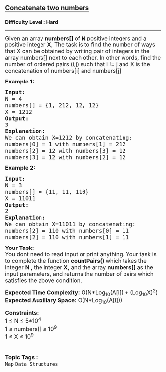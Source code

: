 <h2><a href="https://practice.geeksforgeeks.org/problems/1df2447c003940512562d766cf0583bbdc7a75ed/0">Concatenate two numbers</a></h2><h3>Difficulty Level : Hard</h3><hr><div class="problems_problem_content__Xm_eO"><p><span style="font-size:18px">Given an array&nbsp;<strong>numbers</strong><strong>[]&nbsp;</strong>of&nbsp;<strong>N&nbsp;</strong>positive integers and a positive integer <strong>X</strong>, The task is to find the number of ways that X can be obtained by writing pair of integers in the array numbers[] next to each other. In other words, find the number of ordered pairs (i,j) such that i != j and X is the concatenation of numbers[i] and numbers[j]</span></p>

<p><span style="font-size:18px"><strong>Example 1:</strong></span></p>

<pre><span style="font-size:18px"><strong>Input:</strong>
N = 4 
numbers[] = {1, 212, 12, 12}
X = 1212
<strong>Output:</strong>
3
<strong>Explanation:</strong>
We can obtain X=1212 by concatenating:
numbers[0] = 1 with numbers[1] = 212
numbers[2] = 12 with numbers[3] = 12
numbers[3] = 12 with numbers[2] = 12
</span></pre>

<p><span style="font-size:18px"><strong>Example 2:</strong></span></p>

<pre><span style="font-size:18px"><strong>Input: </strong>
N = 3
numbers[] = {11, 11, 110}
X = 11011
<strong>Output:</strong>
2
<strong>Explanation:
</strong>We can obtain X=11011 by concatenating:
numbers[2] = 110 with numbers[0] = 11
numbers[2] = 110 with numbers[1] = 11
</span></pre>

<p><span style="font-size:18px"><strong>Your Task:</strong><br>
You dont need to read input or print anything. Your task is to complete the function&nbsp;<strong>countPairs()&nbsp;</strong>which takes<strong>&nbsp;</strong>the integer&nbsp;<strong>N ,&nbsp;</strong>the integer<strong> X,</strong>&nbsp;and the array&nbsp;<strong>numbers[]&nbsp;</strong>as the input parameters, and returns the number of pairs which satisfies the above condition.</span></p>

<p><span style="font-size:18px"><strong>Expected Time Complexity:</strong>&nbsp;O(N*Log<sub>10</sub>(A[i]) +&nbsp;(Log<sub>10</sub>X)<sup>2</sup>)<br>
<strong>Expected Auxiliary Space:</strong>&nbsp;O(N*Log<sub>10</sub>(A[i]))</span></p>

<p><span style="font-size:18px"><strong>Constraints:</strong><br>
1 ≤ N&nbsp;≤ 5*10<sup>4</sup><sup>&nbsp;</sup><br>
1 ≤ numbers[]&nbsp;≤ 10<sup>9</sup><br>
1 ≤ X ≤ 10<sup>9</sup></span></p>
</div><br><p><span style=font-size:18px><strong>Topic Tags : </strong><br><code>Map</code>&nbsp;<code>Data Structures</code>&nbsp;